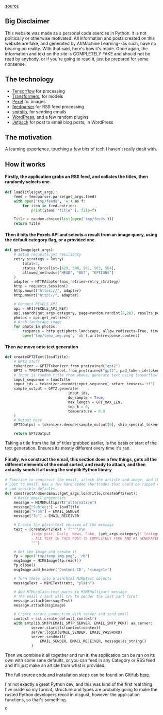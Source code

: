 [source](https://github.com/dickpepperfield/make_fake_article/blob/main/docs/about-us.md)

## Big Disclaimer

This website was made as a personal code exercise in Python. It is not politically or otherwise motivated. All information and posts created on this website are fake, and generated by AI/Machine Learning--as such, have no bearing on reality. With that said, here's how it's made.
Once again, the information and text on the site is COMPLETELY FAKE and should not be read by anybody, or if you're going to read it, just be prepared for some nonsense.

## The technology

- [Tensorflow](https://www.tensorflow.org/) for processing
- [Transformers](https://huggingface.co/docs/transformers/index), for models
- [Pexel](https://www.pexels.com/api/) for images
- [feedparser](https://pypi.org/project/feedparser/) for RSS feed processing
- [smtplib](https://docs.python.org/3/library/smtplib.html), for sending emails
- [WordPress](https://wordpress.org), and a few random plugins
- [Jetpack](https://jetpack.com/support/post-by-email/) for post to email blog posts, in WordPress

## The motivation

A learning experience, touching a few bits of tech I haven't really dealt with.

## How it works

#### Firstly, the application grabs an RSS feed, and collates the titles, then randomly selects one.
```python
def loadTitle(get_args):
    feed = feedparser.parse(get_args.feed)
    with open('tmp/feeds', 'w') as f:
        for item in feed.entries:
            print(item[ "title" ], file=f)

    Title = random.choice(list(open('tmp/feeds')))
    return Title
```

#### Then it hits the Pexels API and selects a result from an image query, using the default category flag, or a provided one.
```python
def getImage(get_args):
    # Setup requests.get resiliancy
    retry_strategy = Retry(
        total=3,
        status_forcelist=[429, 500, 502, 503, 504],
        allowed_methods=["HEAD", "GET", "OPTIONS"]
    )
    adapter = HTTPAdapter(max_retries=retry_strategy)
    http = requests.Session()
    http.mount("https://", adapter)
    http.mount("http://", adapter)

    # Connect PEXELS API
    api = API(PEXELS_API_KEY)
    api.search(get_args.category, page=random.randint(0,20), results_per_page=1)
    photos = api.get_entries()
    # Grab landscape image
    for photo in photos:
        response = http.get(photo.landscape, allow_redirects=True, timeout=10)
        open('tmp/temp_img.png', 'wb').write(response.content)
```

#### Then we move onto text generation
```python
def createGPT2Text(loadTitle):
    # GPT2 Stuff
    tokenizer = GPT2Tokenizer.from_pretrained("gpt2")
    GPT2 = TFGPT2LMHeadModel.from_pretrained("gpt2", pad_token_id=tokenizer.eos_token_id)
    # Input is random title from above, generate text using tensorflow
    input_sequence = loadTitle
    input_ids = tokenizer.encode(input_sequence, return_tensors='tf')
    sample_output = GPT2.generate(
                             input_ids,
                             do_sample = True,
                             max_length = GPT_MAX_LEN,
                             top_k = 0,
                             temperature = 0.8
    )
    # Output here
    GPT2Output = tokenizer.decode(sample_output[0], skip_special_tokens = True)

    return GPT2Output
```

Taking a title from the list of titles grabbed earlier, is the basis or start of the text generation. Ensures its mostly different every time it's ran.

#### Finally, we construct the email, this section does a few things, gets all the different elements of the email sorted, and ready to attach, and then actually sends it all using the smtplib Python library
```python
# Function to construct the email, attach the article and image, and then send it to
# post to email. Has a few hard coded shortcodes that could be ripped out for userargs
# and sensible defaults.
def constructAndSendEmail(get_args,loadTitle,createGPT2Text):
    # Basic email properties
    message = MIMEMultipart("alternative")
    message["Subject"] = loadTitle
    message["From"] = EMAIL_SENDER
    message["To"] = EMAIL_RECEIVER

    # Create the plain-text version of the message
    text = (createGPT2Text + f"""\n\n
            [tags post, Daily, News, Fake, {get_args.category}] [category {get_args.category}]
            ⚠ ALL TEXT IN THIS POST IS COMPLETELY FAKE AND AI GENERATED ⚠\n\n<a href="about-us">Read more about how it's done here.</a>\n\n
            """)

    # Get the image and create it
    fp = open('tmp/temp_img.png', 'rb')
    msgImage = MIMEImage(fp.read())
    fp.close()
    msgImage.add_header('Content-ID', '<image1>')

    # Turn these into plain/html MIMEText objects
    messageText = MIMEText(text, "plain")

    # Add HTML/plain-text parts to MIMEMultipart message
    # The email client will try to render the last part first
    message.attach(messageText)
    message.attach(msgImage)

    # Create secure connection with server and send email
    context = ssl.create_default_context()
    with smtplib.SMTP(EMAIL_SMTP_SERVER, EMAIL_SMTP_PORT) as server:
            server.starttls(context=context)
            server.login(EMAIL_SENDER, EMAIL_PASSWORD)
            server.sendmail(
                EMAIL_SENDER, EMAIL_RECEIVER, message.as_string()
            )
```

Then we combine it all together and run it, the application can be ran on its own with some sane defaults, or you can feed in any Category or RSS feed and it'll just make an article from what is provided.

The full source code and installation steps can be found on GitHub [here](https://github.com/dickpepperfield/make_fake_article).

I'm not exactly a great Python dev, and this was kind of the first real thing I've made so my format, structure and types are probably going to make the rusted Python developers recoil in disgust, however the application functions, so that's something.

    C

